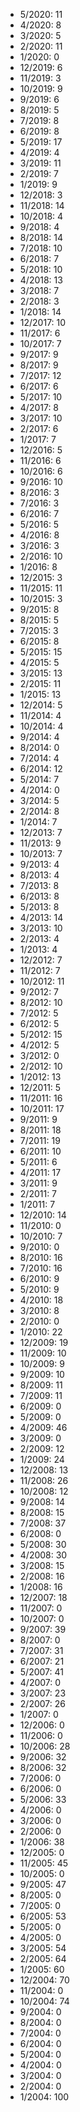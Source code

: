 *  5/2020: 11
*  4/2020: 8
*  3/2020: 5
*  2/2020: 11
*  1/2020: 0
*  12/2019: 6
*  11/2019: 3
*  10/2019: 9
*  9/2019: 6
*  8/2019: 5
*  7/2019: 8
*  6/2019: 8
*  5/2019: 17
*  4/2019: 4
*  3/2019: 11
*  2/2019: 7
*  1/2019: 9
*  12/2018: 3
*  11/2018: 14
*  10/2018: 4
*  9/2018: 4
*  8/2018: 14
*  7/2018: 10
*  6/2018: 7
*  5/2018: 10
*  4/2018: 13
*  3/2018: 7
*  2/2018: 3
*  1/2018: 14
*  12/2017: 10
*  11/2017: 6
*  10/2017: 7
*  9/2017: 9
*  8/2017: 9
*  7/2017: 12
*  6/2017: 6
*  5/2017: 10
*  4/2017: 8
*  3/2017: 10
*  2/2017: 6
*  1/2017: 7
*  12/2016: 5
*  11/2016: 6
*  10/2016: 6
*  9/2016: 10
*  8/2016: 3
*  7/2016: 3
*  6/2016: 7
*  5/2016: 5
*  4/2016: 8
*  3/2016: 3
*  2/2016: 10
*  1/2016: 8
*  12/2015: 3
*  11/2015: 11
*  10/2015: 3
*  9/2015: 8
*  8/2015: 5
*  7/2015: 3
*  6/2015: 8
*  5/2015: 15
*  4/2015: 5
*  3/2015: 13
*  2/2015: 11
*  1/2015: 13
*  12/2014: 5
*  11/2014: 4
*  10/2014: 4
*  9/2014: 4
*  8/2014: 0
*  7/2014: 4
*  6/2014: 12
*  5/2014: 7
*  4/2014: 0
*  3/2014: 5
*  2/2014: 8
*  1/2014: 7
*  12/2013: 7
*  11/2013: 9
*  10/2013: 7
*  9/2013: 4
*  8/2013: 4
*  7/2013: 8
*  6/2013: 8
*  5/2013: 8
*  4/2013: 14
*  3/2013: 10
*  2/2013: 4
*  1/2013: 4
*  12/2012: 7
*  11/2012: 7
*  10/2012: 11
*  9/2012: 7
*  8/2012: 10
*  7/2012: 5
*  6/2012: 5
*  5/2012: 15
*  4/2012: 5
*  3/2012: 0
*  2/2012: 10
*  1/2012: 13
*  12/2011: 5
*  11/2011: 16
*  10/2011: 17
*  9/2011: 9
*  8/2011: 18
*  7/2011: 19
*  6/2011: 10
*  5/2011: 6
*  4/2011: 17
*  3/2011: 9
*  2/2011: 7
*  1/2011: 7
*  12/2010: 14
*  11/2010: 0
*  10/2010: 7
*  9/2010: 0
*  8/2010: 16
*  7/2010: 16
*  6/2010: 9
*  5/2010: 9
*  4/2010: 18
*  3/2010: 8
*  2/2010: 0
*  1/2010: 22
*  12/2009: 19
*  11/2009: 10
*  10/2009: 9
*  9/2009: 10
*  8/2009: 11
*  7/2009: 11
*  6/2009: 0
*  5/2009: 0
*  4/2009: 46
*  3/2009: 0
*  2/2009: 12
*  1/2009: 24
*  12/2008: 13
*  11/2008: 26
*  10/2008: 12
*  9/2008: 14
*  8/2008: 15
*  7/2008: 37
*  6/2008: 0
*  5/2008: 30
*  4/2008: 30
*  3/2008: 15
*  2/2008: 16
*  1/2008: 16
*  12/2007: 18
*  11/2007: 0
*  10/2007: 0
*  9/2007: 39
*  8/2007: 0
*  7/2007: 31
*  6/2007: 21
*  5/2007: 41
*  4/2007: 0
*  3/2007: 23
*  2/2007: 26
*  1/2007: 0
*  12/2006: 0
*  11/2006: 0
*  10/2006: 28
*  9/2006: 32
*  8/2006: 32
*  7/2006: 0
*  6/2006: 0
*  5/2006: 33
*  4/2006: 0
*  3/2006: 0
*  2/2006: 0
*  1/2006: 38
*  12/2005: 0
*  11/2005: 45
*  10/2005: 0
*  9/2005: 47
*  8/2005: 0
*  7/2005: 0
*  6/2005: 53
*  5/2005: 0
*  4/2005: 0
*  3/2005: 54
*  2/2005: 64
*  1/2005: 60
*  12/2004: 70
*  11/2004: 0
*  10/2004: 74
*  9/2004: 0
*  8/2004: 0
*  7/2004: 0
*  6/2004: 0
*  5/2004: 0
*  4/2004: 0
*  3/2004: 0
*  2/2004: 0
*  1/2004: 100